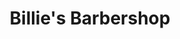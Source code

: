 ---
title: "Billie's Barbershop"
url: /delta/billies-barbershop-canoe-pass-way/
shop: hairdresser
---